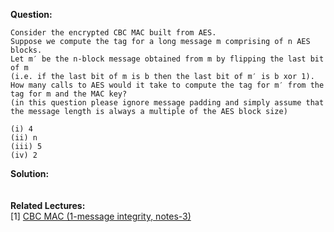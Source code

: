 <b>Question:</b>
```
Consider the encrypted CBC MAC built from AES. 
Suppose we compute the tag for a long message m comprising of n AES blocks. 
Let m′ be the n-block message obtained from m by flipping the last bit of m 
(i.e. if the last bit of m is b then the last bit of m′ is b xor 1). 
How many calls to AES would it take to compute the tag for m′ from the tag for m and the MAC key? 
(in this question please ignore message padding and simply assume that the message length is always a multiple of the AES block size)

(i) 4
(ii) n
(iii) 5
(iv) 2
```
<b>Solution:</b><br>
<br>
<br>
<b>Related Lectures:</b><br>
[1] <a href="https://github.com/ashumeow/cryptography-I/blob/master/week-3/notes/1---Message-Integrity/3%20-%20CBC-MAC%20and%20NMAC.md">CBC MAC (1-message integrity, notes-3)</a>
